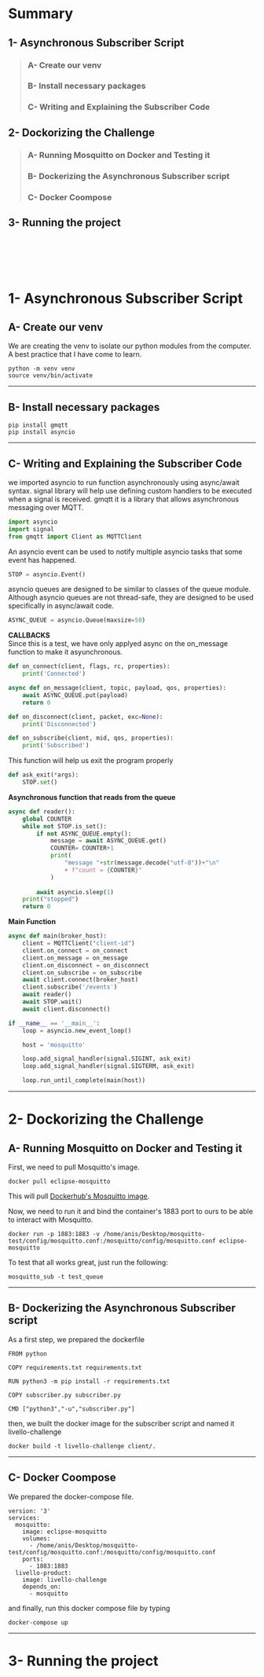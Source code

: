 # Summary
## 1- Asynchronous Subscriber Script
> ### A- Create our venv
> ### B- Install necessary packages
> ### C- Writing and Explaining the Subscriber Code
## 2- Dockorizing the Challenge
> ### A- Running Mosquitto on Docker and Testing it
> ### B- Dockerizing the Asynchronous Subscriber script
> ### C- Docker Coompose
## 3- Running the project
</br></br></br></br>



# 1- Asynchronous Subscriber Script

## A- Create our venv
We are creating the venv to isolate our python modules from the computer. A best practice that I have come to learn.

``` shell
python -m venv venv
source venv/bin/activate
```
  
    
      

---
## B- Install necessary packages
``` shell
pip install gmqtt
pip install asyncio
```

---
## C- Writing and Explaining the Subscriber Code
we imported asyncio to run function asynchronously using async/await syntax.
signal library will help use defining custom handlers to be executed when a signal is received.
gmqtt it is a library that allows asynchronous messaging over MQTT.
``` python
import asyncio
import signal
from gmqtt import Client as MQTTClient
```

An asyncio event can be used to notify multiple asyncio tasks that some event has happened.

``` python
STOP = asyncio.Event()
```

asyncio queues are designed to be similar to classes of the queue module. Although asyncio queues are not thread-safe, they are designed to be used specifically in async/await code.

``` python
ASYNC_QUEUE = asyncio.Queue(maxsize=50) 
```

____CALLBACKS____\
Since this is a test, we have only applyed async on the on_message function to make it asyunchronous.

``` python
def on_connect(client, flags, rc, properties):
    print('Connected')

async def on_message(client, topic, payload, qos, properties):
    await ASYNC_QUEUE.put(payload)
    return 0

def on_disconnect(client, packet, exc=None):
    print('Disconnected')

def on_subscribe(client, mid, qos, properties):
    print('Subscribed')
```

This function will help us exit the program properly

``` python
def ask_exit(*args):
    STOP.set()
```

____Asynchronous function that reads from the queue____

``` python
async def reader():
    global COUNTER
    while not STOP.is_set():
        if not ASYNC_QUEUE.empty():
            message = await ASYNC_QUEUE.get()
            COUNTER= COUNTER+1
            print(
                "message "+str(message.decode("utf-8"))+"\n"
                + f"count = {COUNTER}"
            )
            
        await asyncio.sleep(1)
    print("stopped")
    return 0
```

____Main Function____

``` python
async def main(broker_host):
    client = MQTTClient("client-id")
    client.on_connect = on_connect
    client.on_message = on_message
    client.on_disconnect = on_disconnect
    client.on_subscribe = on_subscribe
    await client.connect(broker_host)
    client.subscribe('/events')
    await reader()
    await STOP.wait()
    await client.disconnect()

if __name__ == '__main__':
    loop = asyncio.new_event_loop()

    host = 'mosquitto'

    loop.add_signal_handler(signal.SIGINT, ask_exit)
    loop.add_signal_handler(signal.SIGTERM, ask_exit)

    loop.run_until_complete(main(host))
```


---


# 2- Dockorizing the Challenge

## A- Running Mosquitto on Docker and Testing it

First, we need to pull Mosquitto's image.

``` shell
docker pull eclipse-mosquitto 
```

This will pull [Dockerhub's Mosquitto image](https://hub.docker.com/_/eclipse-mosquitto).

Now, we need to run it and bind the container's 1883 port to ours to be able to interact with Mosquitto.

``` shell
docker run -p 1883:1883 -v /home/anis/Desktop/mosquitto-test/config/mosquitto.conf:/mosquitto/config/mosquitto.conf eclipse-mosquitto
```

To test that all works great, just run the following:

``` shell
mosquitto_sub -t test_queue
```
---


## B- Dockerizing the Asynchronous Subscriber script
As a first step, we prepared the dockerfile 
``` docker
FROM python

COPY requirements.txt requirements.txt

RUN python3 -m pip install -r requirements.txt

COPY subscriber.py subscriber.py

CMD ["python3","-u","subscriber.py"]
```
then, we built the docker image for the subscriber script and named it livello-challenge 
``` shell
docker build -t livello-challenge client/.
```
---
## C- Docker Coompose
We prepared the docker-compose file.
``` docker
version: '3'
services:
  mosquitto:
    image: eclipse-mosquitto
    volumes:
      - /home/anis/Desktop/mosquitto-test/config/mosquitto.conf:/mosquitto/config/mosquitto.conf
    ports:
      - 1883:1883
  livello-product:
    image: livello-challenge
    depends_on:
      - mosquitto
```
and finally, run this docker compose file by typing
``` shell
docker-compose up
```

---
# 3- Running the project
